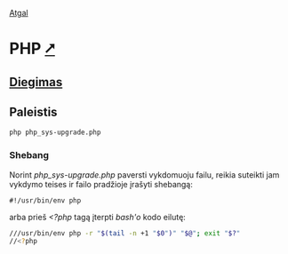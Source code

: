 [Atgal](./readme.md)

# PHP [&#x2B67;](https://www.php.net/)

## [Diegimas](../install/php_readme.md)

## Paleistis

```bash
php php_sys-upgrade.php
```

### Shebang

Norint *php_sys-upgrade.php* paversti vykdomuoju failu, reikia suteikti jam vykdymo teises ir failo pradžioje įrašyti shebangą:

```shebang
#!/usr/bin/env php
```

arba prieš *<?php* tagą įterpti *bash'o* kodo eilutę:

```bash
///usr/bin/env php -r "$(tail -n +1 "$0")" "$@"; exit "$?"
//<?php
```
